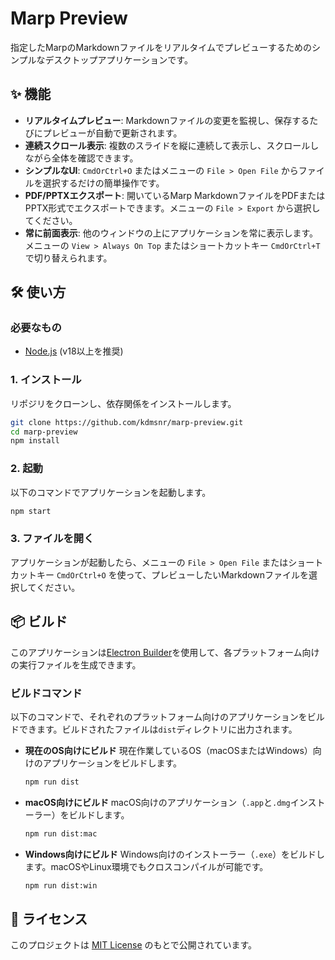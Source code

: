 # Marp Preview

指定したMarpのMarkdownファイルをリアルタイムでプレビューするためのシンプルなデスクトップアプリケーションです。

## ✨ 機能

- **リアルタイムプレビュー**: Markdownファイルの変更を監視し、保存するたびにプレビューが自動で更新されます。
- **連続スクロール表示**: 複数のスライドを縦に連続して表示し、スクロールしながら全体を確認できます。
- **シンプルなUI**: `CmdOrCtrl+O` またはメニューの `File > Open File` からファイルを選択するだけの簡単操作です。
- **PDF/PPTXエクスポート**: 開いているMarp MarkdownファイルをPDFまたはPPTX形式でエクスポートできます。メニューの `File > Export` から選択してください。
- **常に前面表示**: 他のウィンドウの上にアプリケーションを常に表示します。メニューの `View > Always On Top` またはショートカットキー `CmdOrCtrl+T` で切り替えられます。

## 🛠️ 使い方

### 必要なもの

- [Node.js](https://nodejs.org/) (v18以上を推奨)

### 1. インストール

リポジリをクローンし、依存関係をインストールします。

```bash
git clone https://github.com/kdmsnr/marp-preview.git
cd marp-preview
npm install
```

### 2. 起動

以下のコマンドでアプリケーションを起動します。

```bash
npm start
```

### 3. ファイルを開く

アプリケーションが起動したら、メニューの `File > Open File` またはショートカットキー `CmdOrCtrl+O` を使って、プレビューしたいMarkdownファイルを選択してください。

## 📦 ビルド

このアプリケーションは[Electron Builder](https://www.electron.build/)を使用して、各プラットフォーム向けの実行ファイルを生成できます。

### ビルドコマンド

以下のコマンドで、それぞれのプラットフォーム向けのアプリケーションをビルドできます。ビルドされたファイルは`dist`ディレクトリに出力されます。

- **現在のOS向けにビルド**
  現在作業しているOS（macOSまたはWindows）向けのアプリケーションをビルドします。
  ```bash
  npm run dist
  ```

- **macOS向けにビルド**
  macOS向けのアプリケーション（`.app`と`.dmg`インストーラー）をビルドします。
  ```bash
  npm run dist:mac
  ```

- **Windows向けにビルド**
  Windows向けのインストーラー（`.exe`）をビルドします。macOSやLinux環境でもクロスコンパイルが可能です。
  ```bash
  npm run dist:win
  ```

## 📝 ライセンス

このプロジェクトは [MIT License](LICENSE) のもとで公開されています。